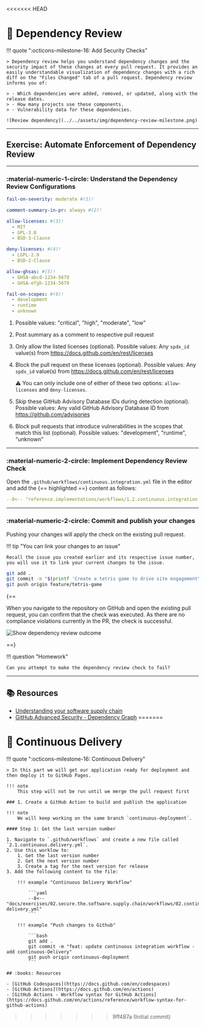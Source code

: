 <<<<<<< HEAD
# :test_tube: Dependency Review

<!-- markdownlint-disable MD033 MD046 -->

!!! quote ":octicons-milestone-16: Add Security Checks"

    > Dependency review helps you understand dependency changes and the security impact of these changes at every pull request. It provides an easily understandable visualization of dependency changes with a rich diff on the "Files Changed" tab of a pull request. Dependency review informs you of:

    > - Which dependencies were added, removed, or updated, along with the release dates.
    > - How many projects use these components.
    > - Vulnerability data for these dependencies.

    ![Review dependency](../../assets/img/dependency-review-milestone.png)

---

## Exercise: Automate Enforcement of Dependency Review

---

### **:material-numeric-1-circle: Understand the Dependency Review Configurations**

```yaml title=".github/dependency-review-config.yml"
fail-on-severity: moderate #(1)!

comment-summary-in-pr: always #(2)!

allow-licenses: #(3)!
  - MIT
  - GPL-3.0
  - BSD-3-Clause

deny-licenses: #(4)!
  - LGPL-2.0
  - BSD-2-Clause

allow-ghsas: #(5)!
  - GHSA-abcd-1234-5679
  - GHSA-efgh-1234-5679

fail-on-scopes: #(6)!
  - development
  - runtime
  - unknown
```

1. Possible values: "critical", "high", "moderate", "low"
2. Post summary as a comment to respective pull request
3. Only allow the listed licenses (optional). Possible values: Any `spdx_id` value(s) from https://docs.github.com/en/rest/licenses
4. Block the pull request on these licenses (optional). Possible values: Any  `spdx_id` value(s) from https://docs.github.com/en/rest/licenses

    :warning: You can only include one of either of these two options: `allow-licenses` and `deny-licenses`.

5. Skip these GitHub Advisory Database IDs during detection (optional). Possible values: Any valid GitHub Advisory Database ID from https://github.com/advisories
6. Block pull requests that introduce vulnerabilities in the scopes that match this list (optional). Possible values: "development", "runtime", "unknown"

---

### **:material-numeric-2-circle: Implement Dependency Review Check**

Open the `.github/workflows/continuous.integration.yml` file in the editor and add the {== highlighted ==} content as follows:

```yaml title=".github/workflows/continuous.integration.yml" linenums="1" hl_lines="58-67"
--8<-- "reference.implementations/workflows/1.2.continuous.integration.yml"
```

---

### **:material-numeric-2-circle: Commit and publish your changes**

Pushing your changes will apply the check on the existing pull request.

!!! tip "You can link your changes to an issue"

    Recall the issue you created earlier and its respective issue number, you will use it to link your current changes to the issue.

```bash linenums="1"
git add .
git commit -m "$(printf 'Create a tetris game to drive site engagement\n\n-Add dependency review as a security check\n\n- Resolves #<ISSUE-NUMBER>')"
git push origin feature/tetris-game
```

{==

When you navigate to the repository on GitHub and open the existing pull request, you can confirm that the check was executed. As there are no compliance violations currently in the PR, the check is successful.

![Show dependency review outcome](../../assets/img/dependency-review-outcome-01.png)

==}

!!! question "Homework"

    Can you attempt to make the dependency review check to fail?

---

## 📚 Resources

- [Understanding your software supply chain](https://docs.github.com/en/code-security/supply-chain-security/understanding-your-software-supply-chain)
- [GitHub Advanced Security - Dependency Graph](https://docs.github.com/en/code-security/supply-chain-security/understanding-your-software-supply-chain/about-the-dependency-graph)
=======
# :test_tube: Continuous Delivery

!!! quote ":octicons-milestone-16: Continuous Delivery"

    > In this part we will get our application ready for deployment and then deploy it to GitHub Pages.

    !!! note
        This step will not be run until we merge the pull request first

    ### 1. Create a GitHub Action to build and publish the application

    !!! note
        We will keep working on the same branch `continuous-deployment`.

    #### Step 1: Get the last version number

    1. Navigate to `.github/workflows` and create a new file called `2.1.continuous.delivery.yml`.
    2. Use this worklow to:
        1. Get the last version number
        2. Get the next version number
        3. Create a tag for the next version for release
    3. Add the following content to the file:

        !!! example "Continuous Delivery Workflow"

            ```yaml
            --8<-- "docs/exercises/02.secure.the.software.supply.chain/workflows/02.continuous-delivery.yml"
            ```

        !!! example "Push changes to Github"

            ```bash
            git add .
            git commit -m "feat: update continuous integration workflow - add continuous-Delivery"
            git push origin continuous-deployment
            ```

    ## :books: Resources

    - [GitHub Codespaces](https://docs.github.com/en/codespaces)
    - [GitHub Actions](https://docs.github.com/en/actions)
    - [GitHub Actions - Workflow syntax for GitHub Actions](https://docs.github.com/en/actions/reference/workflow-syntax-for-github-actions)
>>>>>>> 9ff487a (Initial commit)
